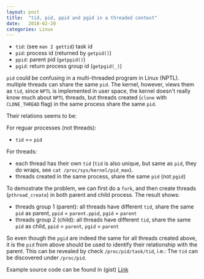 ```yaml
---
layout: post
title:  "tid, pid, ppid and pgid in a threaded context"
date:   2018-02-20
categories: Linux
---
```


- `tid`: (see `man 2 gettid`) task id
- `pid`: process id (returned by `getpid()`)
- `ppid`: parent pid (`getppid()`)
- `pgid`: return process group id (`getpgid(_)`)

`pid` could be confusing in a multi-threaded program in Linux (NPTL). multiple threads can share the same `pid`.
The kernel, however, views them as `tid`, since `NPTL` is implemented in user space, the kernel doesn't really know
much about `NPTL` threads, but threads created (`clone` with `CLONE_THREAD` flag) in the same process share the same
`pid`.

Their relations seems to be:

For reguar processes (not threads):

  - `tid` == `pid`

For threads:

  - each thread has their own `tid` (`tid` is also unique, but same as `pid`, they do wraps, see `cat /proc/sys/kernel/pid_max`).
  - threads created in the same process, share the same `pid` (not `pgid`)

To demostrate the problem, we can first do a `fork`, and then create threads (`pthread_create`) in both parent and child process.
The result shows:

  - threads group 1 (parent): all threads have different `tid`, share the same `pid` as parent, `ppid` = `parent.ppid`, `pgid` = `parent`
  - threads group 2 (child):  all threads have different `tid`, share the same `pid` as child, `ppid` = `parent`, `pgid` = `parent`

So even though the `pgid` are indeed the same for all threads created above, it is the `pid` from above should be used to identify their
relationship with the parent. This can be revealed by check `/proc/pid/task/tid`, i.e.: The `tid` can be discovered under `/proc/pid`.

Example source code can be found in (gist) [Link](https://gist.github.com/wangbj/b54af0a574f3b043194dce249c874ef6)
